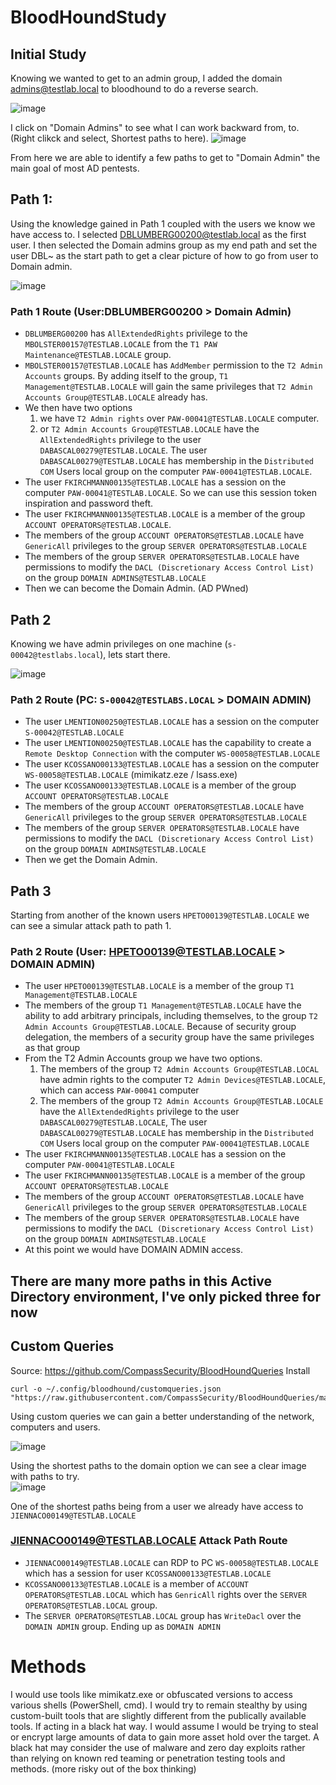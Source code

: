 # BloodHoundStudy

## Initial Study
Knowing we wanted to get to an admin group, I added the domain admins@testlab.local to bloodhound to do a reverse search. 

![image](https://github.com/AssassinUKG/BloodHoundStudy/assets/5285547/b7d2799e-b2ce-45bd-9425-5e5183f38184)

I click on "Domain Admins" to see what I can work backward from, to. (Right clikck and select, Shortest paths to here). 
![image](https://github.com/AssassinUKG/BloodHoundStudy/assets/5285547/f6fef898-712c-494f-b7ac-4d6d707171e7)

From here we are able to identify a few paths to get to "Domain Admin" the main goal of most AD pentests.

## Path 1:
Using the knowledge gained in Path 1 coupled with the users we know we have access to. I selected DBLUMBERG00200@testlab.local as the first user. 
I then selected the Domain admins group as my end path and set the user DBL~ as the start path to get a clear picture of how to go from user to Domain admin. 

![image](https://github.com/AssassinUKG/BloodHoundStudy/assets/5285547/4b5b1074-bbfe-4fc6-a41b-af4882e1ba73)

### Path 1 Route (User:DBLUMBERG00200 > Domain Admin)
- `DBLUMBERG00200` has `AllExtendedRights` privilege to the `MBOLSTER00157@TESTLAB.LOCALE` from the `T1 PAW Maintenance@TESTLAB.LOCALE` group.   
- `MBOLSTER00157@TESTLAB.LOCALE` has `AddMember` permission to the `T2 Admin Accounts` groups. By adding itself to the group, `T1 Management@TESTLAB.LOCALE` will gain the same privileges that `T2 Admin Accounts Group@TESTLAB.LOCALE` already has.    
- We then have two options
   1. we have `T2 Admin rights` over `PAW-00041@TESTLAB.LOCALE` computer.
   2.  or `T2 Admin Accounts Group@TESTLAB.LOCALE` have the `AllExtendedRights` privilege to the user `DABASCAL00279@TESTLAB.LOCALE`. The user `DABASCAL00279@TESTLAB.LOCALE` has membership in the `Distributed COM` Users local group on the computer `PAW-00041@TESTLAB.LOCALE`.    
- The user `FKIRCHMANN00135@TESTLAB.LOCALE` has a session on the computer `PAW-00041@TESTLAB.LOCALE`. So we can use this session token inspiration and password theft.   
- The user `FKIRCHMANN00135@TESTLAB.LOCALE` is a member of the group `ACCOUNT OPERATORS@TESTLAB.LOCALE`.    
- The members of the group `ACCOUNT OPERATORS@TESTLAB.LOCALE` have `GenericAll` privileges to the group `SERVER OPERATORS@TESTLAB.LOCALE`  
- The members of the group `SERVER OPERATORS@TESTLAB.LOCALE` have permissions to modify the `DACL (Discretionary Access Control List)` on the group `DOMAIN ADMINS@TESTLAB.LOCALE`   
- Then we can become the Domain Admin. (AD PWned)

## Path 2
Knowing we have admin privileges on one machine (`s-00042@testlabs.local`), lets start there. 

![image](https://github.com/AssassinUKG/BloodHoundStudy/assets/5285547/97438d18-5697-4c5d-a4c3-d773ed353ac9)

### Path 2 Route (PC: `S-00042@TESTLABS.LOCAL` > DOMAIN ADMIN)
- The user `LMENTION00250@TESTLAB.LOCALE` has a session on the computer `S-00042@TESTLAB.LOCALE`
- The user `LMENTION00250@TESTLAB.LOCALE` has the capability to create a `Remote Desktop Connection` with the computer `WS-00058@TESTLAB.LOCALE`
- The user `KCOSSANO00133@TESTLAB.LOCALE` has a session on the computer `WS-00058@TESTLAB.LOCALE` (mimikatz.eze / lsass.exe)
- The user `KCOSSANO00133@TESTLAB.LOCALE` is a member of the group `ACCOUNT OPERATORS@TESTLAB.LOCALE`
- The members of the group `ACCOUNT OPERATORS@TESTLAB.LOCALE` have `GenericAll` privileges to the group `SERVER OPERATORS@TESTLAB.LOCALE`
- The members of the group `SERVER OPERATORS@TESTLAB.LOCALE` have permissions to modify the `DACL (Discretionary Access Control List)` on the group `DOMAIN ADMINS@TESTLAB.LOCALE`
- Then we get the Domain Admin.

## Path 3
Starting from another of the known users `HPETO00139@TESTLAB.LOCALE` we can see a simular attack path to path 1. 

### Path 2 Route (User: HPETO00139@TESTLAB.LOCALE > DOMAIN ADMIN)
- The user `HPETO00139@TESTLAB.LOCALE` is a member of the group `T1 Management@TESTLAB.LOCALE`
- The members of the group `T1 Management@TESTLAB.LOCALE` have the ability to add arbitrary principals, including themselves, to the group `T2 Admin Accounts Group@TESTLAB.LOCALE`. Because of security group delegation, the members of a security group have the same privileges as that group
- From the T2 Admin Accounts group we have two options.
   1. The members of the group `T2 Admin Accounts Group@TESTLAB.LOCAL` have admin rights to the computer `T2 Admin Devices@TESTLAB.LOCALE`, which can access `PAW-00041` computer
   2. The members of the group `T2 Admin Accounts Group@TESTLAB.LOCALE` have the `AllExtendedRights` privilege to the user `DABASCAL00279@TESTLAB.LOCALE`, The user `DABASCAL00279@TESTLAB.LOCALE` has membership in the `Distributed COM` Users local group on the computer `PAW-00041@TESTLAB.LOCALE`
- The user `FKIRCHMANN00135@TESTLAB.LOCALE` has a session on the computer `PAW-00041@TESTLAB.LOCALE`
- The user `FKIRCHMANN00135@TESTLAB.LOCALE` is a member of the group `ACCOUNT OPERATORS@TESTLAB.LOCALE`
- The members of the group `ACCOUNT OPERATORS@TESTLAB.LOCALE` have `GenericAll` privileges to the group `SERVER OPERATORS@TESTLAB.LOCALE`
- The members of the group `SERVER OPERATORS@TESTLAB.LOCALE` have permissions to modify the `DACL (Discretionary Access Control List)` on the group `DOMAIN ADMINS@TESTLAB.LOCALE`
- At this point we would have DOMAIN ADMIN access.

## There are many more paths in this Active Directory environment, I've only picked three for now

## Custom Queries
Source: https://github.com/CompassSecurity/BloodHoundQueries
Install
```
curl -o ~/.config/bloodhound/customqueries.json "https://raw.githubusercontent.com/CompassSecurity/BloodHoundQueries/master/BloodHound_Custom_Queries/customqueries.json"
```

Using custom queries we can gain a better understanding of the network, computers and users.   

![image](https://github.com/AssassinUKG/BloodHoundStudy/assets/5285547/4be0f19d-5c57-4d08-9fb7-5d02dce51886)

Using the shortest paths to the domain option we can see a clear image with paths to try.  
![image](https://github.com/AssassinUKG/BloodHoundStudy/assets/5285547/b487fb1b-a298-4a05-9f1b-450fb9caf4c6)

One of the shortest paths being from a user we already have access to `JIENNACO00149@TESTLAB.LOCALE`

### JIENNACO00149@TESTLAB.LOCALE Attack Path Route
- `JIENNACO00149@TESTLAB.LOCALE` can RDP to PC `WS-00058@TESTLAB.LOCALE` which has a session for user `KCOSSANO00133@TESTLAB.LOCALE`
- `KCOSSANO00133@TESTLAB.LOCALE` is a member of `ACCOUNT OPERATORS@TESTLAB.LOCAL` which has `GenricAll` rights over the `SERVER OPERATORS@TESTLAB.LOCAL` group.
-  The `SERVER OPERATORS@TESTLAB.LOCAL` group has `WriteDacl` over the `DOMAIN ADMIN` group. Ending up as `DOMAIN ADMIN`

# Methods

I would use tools like mimikatz.exe or obfuscated versions to access various shells (PowerShell, cmd). I would try to remain stealthy by using custom-built tools that are slightly different from the publically available tools. 
If acting in a black hat way. I would assume I would be trying to steal or encrypt large amounts of data to gain more asset hold over the target. 
A black hat may consider the use of malware and zero day exploits rather than relying on known red teaming or penetration testing tools and methods. (more risky out of the box thinking)


